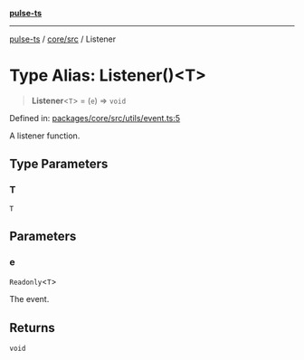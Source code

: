 [**pulse-ts**](../../../README.md)

***

[pulse-ts](../../../README.md) / [core/src](../README.md) / Listener

# Type Alias: Listener()\<T\>

> **Listener**\<`T`\> = (`e`) => `void`

Defined in: [packages/core/src/utils/event.ts:5](https://github.com/jlehett/pulse-ts/blob/d786433c7cb88fe7c30a7029f46dff58815931cc/packages/core/src/utils/event.ts#L5)

A listener function.

## Type Parameters

### T

`T`

## Parameters

### e

`Readonly`\<`T`\>

The event.

## Returns

`void`
